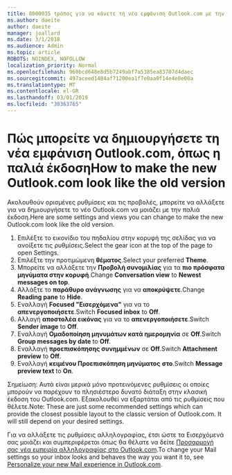 ```yaml
---
title: 8000035 τρόπος για να κάνετε τη νέα εμφάνιση Outlook.com με την παλιά
ms.author: daeite
author: daeite
manager: joallard
ms.date: 3/1/2018
ms.audience: Admin
ms.topic: article
ROBOTS: NOINDEX, NOFOLLOW
localization_priority: Normal
ms.openlocfilehash: 960bcd648e8d5b7249abf7a5385ea83707d4daec
ms.sourcegitcommit: 497aceed1484af71200ea1f7e0aa0f14e4e0e00a
ms.translationtype: MT
ms.contentlocale: el-GR
ms.lasthandoff: 03/01/2019
ms.locfileid: "30363765"
---
```

# <a name="how-to-make-the-new-outlookcom-look-like-the-old-version"></a><span data-ttu-id="190b8-102">Πώς μπορείτε να δημιουργήσετε τη νέα εμφάνιση Outlook.com, όπως η παλιά έκδοση</span><span class="sxs-lookup"><span data-stu-id="190b8-102">How to make the new Outlook.com look like the old version</span></span>

<span data-ttu-id="190b8-103">Ακολουθούν ορισμένες ρυθμίσεις και τις προβολές, μπορείτε να αλλάξετε για να δημιουργήσετε το νέο Outlook.com να μοιάζει με την παλιά έκδοση.</span><span class="sxs-lookup"><span data-stu-id="190b8-103">Here are some settings and views you can change to make the new Outlook.com look like the old version.</span></span>

1. <span data-ttu-id="190b8-104">Επιλέξτε το εικονίδιο του πηδαλίου στην κορυφή της σελίδας για να ανοίξετε τις ρυθμίσεις.</span><span class="sxs-lookup"><span data-stu-id="190b8-104">Select the gear icon at the top of the page to open Settings.</span></span>
2. <span data-ttu-id="190b8-105">Επιλέξτε την προτιμώμενη **θέματος**.</span><span class="sxs-lookup"><span data-stu-id="190b8-105">Select your preferred **Theme**.</span></span>
3. <span data-ttu-id="190b8-106">Μπορείτε να αλλάξετε την **Προβολή συνομιλίας** για τα **πιο πρόσφατα μηνύματα στην κορυφή**.</span><span class="sxs-lookup"><span data-stu-id="190b8-106">Change **Conversation view** to **Newest messages on top**.</span></span>
4. <span data-ttu-id="190b8-107">Αλλάξτε το **παράθυρο ανάγνωσης** για να **αποκρύψετε**.</span><span class="sxs-lookup"><span data-stu-id="190b8-107">Change **Reading pane** to **Hide**.</span></span>
5. <span data-ttu-id="190b8-108">Εναλλαγή **Focused "Εισερχόμενα"** για να το **απενεργοποιήσετε**.</span><span class="sxs-lookup"><span data-stu-id="190b8-108">Switch **Focused inbox** to **Off**.</span></span>
6. <span data-ttu-id="190b8-109">Αλλαγή **αποστολέα εικόνας** για να το **απενεργοποιήσετε**.</span><span class="sxs-lookup"><span data-stu-id="190b8-109">Switch **Sender image** to **Off**.</span></span> 
7. <span data-ttu-id="190b8-110">Εναλλαγή **Ομαδοποίηση μηνυμάτων κατά ημερομηνία** σε **Off**.</span><span class="sxs-lookup"><span data-stu-id="190b8-110">Switch **Group messages by date** to **Off**.</span></span> 
8. <span data-ttu-id="190b8-111">Εναλλαγή **προεπισκόπησης συνημμένων** σε **Off**.</span><span class="sxs-lookup"><span data-stu-id="190b8-111">Switch **Attachment preview** to **Off**.</span></span> 
9. <span data-ttu-id="190b8-112">Εναλλαγή **κειμένου Προεπισκόπηση μηνύματος** **στο**.</span><span class="sxs-lookup"><span data-stu-id="190b8-112">Switch **Message preview text** to **On**.</span></span>

<span data-ttu-id="190b8-p101">Σημείωση: Αυτά είναι μερικά μόνο προτεινόμενες ρυθμίσεις οι οποίες μπορούν να παρέχουν το πλησιέστερο δυνατό διάταξη στην κλασική έκδοση του Outlook.com. Εξακολουθεί να εξαρτάται από τις ρυθμίσεις που θέλετε.</span><span class="sxs-lookup"><span data-stu-id="190b8-p101">Note: These are just some recommended settings which can provide the closest possible layout to the classic version of Outlook.com. It will still depend on your desired settings.</span></span>

<span data-ttu-id="190b8-115">Για να αλλάξετε τις ρυθμίσεις αλληλογραφίας, έτσι ώστε τα Εισερχόμενά σας μοιάζει και συμπεριφέρεται όπως θα θέλατε να δείτε [Προσαρμογή σας νέα εμπειρία αλληλογραφίας στο Outlook.com](https://support.office.com/article/b41c2ecb-f23c-42b3-b7f8-659646d5e58c).</span><span class="sxs-lookup"><span data-stu-id="190b8-115">To change your Mail settings so your inbox looks and behaves the way you want it to, see [Personalize your new Mail experience in Outlook.com](https://support.office.com/article/b41c2ecb-f23c-42b3-b7f8-659646d5e58c).</span></span>